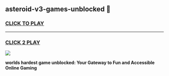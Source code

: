 
## asteroid-v3-games-unblocked 👋
<h3>
<a href="https://premium.freeplayer.one?title=asteroid-v3-games-unblocked&ref=14F">CLICK TO PLAY</a></h3>
<hr>

<h3>
<a href="https://premium.freeplayer.one?title=asteroid-v3-games-unblocked&ref=14F">CLICK 2 PLAY</a>
  
</h3>

<a href="https://premium.freeplayer.one?title=asteroid-v3-games-unblocked&ref=12F/"><img src="https://clearcache.store/games.png"></a>


**worlds hardest game unblocked: Your Gateway to Fun and Accessible Online Gaming**
